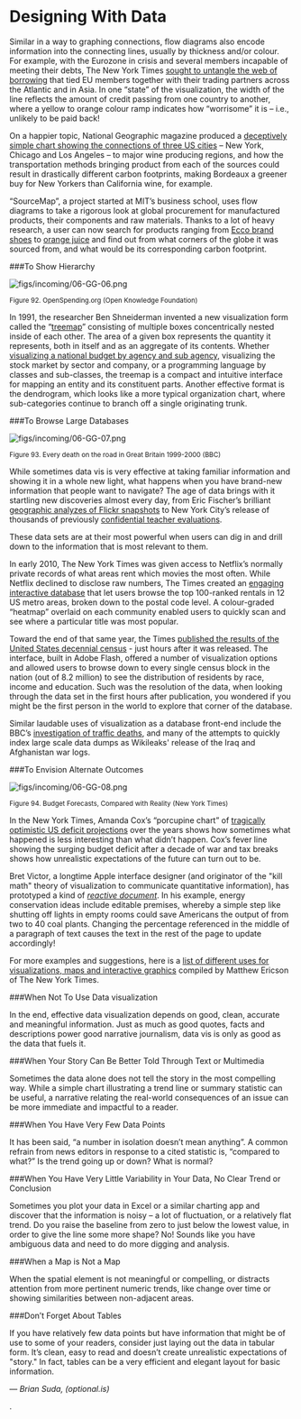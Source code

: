 # Designing With Data

Similar in a way to graphing connections, flow diagrams also encode information into the connecting lines, usually by thickness and/or colour. For example, with the Eurozone in crisis and several members incapable of meeting their debts, The New York Times [sought to untangle the web of borrowing](http://www.nytimes.com/interactive/2011/10/23/sunday-review/an-overview-of-the-euro-crisis.html) that tied EU members together with their trading partners across the Atlantic and in Asia. In one “state” of the visualization, the width of the line reflects the amount of credit passing from one country to another, where a yellow to orange colour ramp indicates how “worrisome” it is – i.e., unlikely to be paid back!

On a happier topic, National Geographic magazine produced a [deceptively simple chart showing the connections of three US cities](http://www.sankey-diagrams.com/carbon-footprint-sankey-of-wine-transport/) – New York, Chicago and Los Angeles – to major wine producing regions, and how the transportation methods bringing product from each of the sources could result in drastically different carbon footprints, making Bordeaux a greener buy for New Yorkers than California wine, for example.

“SourceMap”, a project started at MIT’s business school, uses flow diagrams to take a rigorous look at global procurement for manufactured products, their components and raw materials. Thanks to a lot of heavy research, a user can now search for products ranging from [Ecco brand shoes](http://sourcemap.com/view/1760) to [orange juice](http://sourcemap.com/view/1011) and find out from what corners of the globe it was sourced from, and what would be its corresponding carbon footprint.

###To Show Hierarchy

![figs/incoming/06-GG-06.png
](http://datajournalismhandbook.org/1.0/en/figs/incoming/06-GG-06.png "Figure 92. OpenSpending.org (Open Knowledge Foundation)")

<small>Figure 92. OpenSpending.org (Open Knowledge Foundation)</small>

In 1991, the researcher Ben Shneiderman invented a new visualization form called the “[treemap](http://www.cs.umd.edu/hcil/treemap-history/)” consisting of multiple boxes concentrically nested inside of each other. The area of a given box represents the quantity it represents, both in itself and as an aggregate of its contents. Whether [visualizing a national budget by agency and sub agency](http://openspending.org/), visualizing the stock market by sector and company, or a programming language by classes and sub-classes, the treemap is a compact and intuitive interface for mapping an entity and its constituent parts. Another effective format is the dendrogram, which looks like a more typical organization chart, where sub-categories continue to branch off a single originating trunk.

###To Browse Large Databases

![figs/incoming/06-GG-07.png
](http://datajournalismhandbook.org/1.0/en/figs/incoming/06-GG-07.png "Figure 93. Every death on the road in Great Britain 1999-2000 (BBC)")

<small>Figure 93. Every death on the road in Great Britain 1999-2000 (BBC)</small>

While sometimes data vis is very effective at taking familiar information and showing it in a whole new light, what happens when you have brand-new information that people want to navigate? The age of data brings with it startling new discoveries almost every day, from Eric Fischer’s brilliant [geographic analyzes of Flickr snapshots](http://www.flickr.com/photos/walkingsf/sets/72157624209158632) to New York City’s release of thousands of previously [confidential teacher evaluations](http://projects.wsj.com/nyc-teachers/).

These data sets are at their most powerful when users can dig in and drill down to the information that is most relevant to them.

In early 2010, The New York Times was given access to Netflix’s normally private records of what areas rent which movies the most often. While Netflix declined to disclose raw numbers, The Times created an [engaging interactive database](http://www.nytimes.com/interactive/2010/01/10/nyregion/20100110-netflix-map.html) that let users browse the top 100-ranked rentals in 12 US metro areas, broken down to the postal code level. A colour-graded “heatmap” overlaid on each community enabled users to quickly scan and see where a particular title was most popular.

Toward the end of that same year, the Times [published the results of the United States decennial census](http://projects.nytimes.com/census/2010/explorer) - just hours after it was released. The interface, built in Adobe Flash, offered a number of visualization options and allowed users to browse down to every single census block in the nation (out of 8.2 million) to see the distribution of residents by race, income and education. Such was the resolution of the data, when looking through the data set in the first hours after publication, you wondered if you might be the first person in the world to explore that corner of the database.

Similar laudable uses of visualization as a database front-end include the BBC’s [investigation of traffic deaths](http://www.bbc.co.uk/news/uk-15975720), and many of the attempts to quickly index large scale data dumps as Wikileaks' release of the Iraq and Afghanistan war logs.

###To Envision Alternate Outcomes

![figs/incoming/06-GG-08.png
](http://datajournalismhandbook.org/1.0/en/figs/incoming/06-GG-08.png "Figure 94. Budget Forecasts, Compared with Reality (New York Times)")

<small>Figure 94. Budget Forecasts, Compared with Reality (New York Times)</small>

In the New York Times, Amanda Cox’s “porcupine chart” of [tragically optimistic US deficit projections](http://www.nytimes.com/interactive/2010/02/02/us/politics/20100201-budget-porcupine-graphic.html) over the years shows how sometimes what happened is less interesting than what didn’t happen. Cox’s fever line showing the surging budget deficit after a decade of war and tax breaks shows how unrealistic expectations of the future can turn out to be.

Bret Victor, a longtime Apple interface designer (and originator of the "kill math" theory of visualization to communicate quantitative information), has prototyped a kind of *[reactive document](http://worrydream.com/#!/TenBrighterIdeas)*. In his example, energy conservation ideas include editable premises, whereby a simple step like shutting off lights in empty rooms could save Americans the output of from two to 40 coal plants. Changing the percentage referenced in the middle of a paragraph of text causes the text in the rest of the page to update accordingly!

For more examples and suggestions, here is a [list of different uses for visualizations, maps and interactive graphics](http://www.ericson.net/content/2011/04/international-journalism-festival-links/) compiled by Matthew Ericson of The New York Times.

###When Not To Use Data visualization

In the end, effective data visualization depends on good, clean, accurate and meaningful information. Just as much as good quotes, facts and descriptions power good narrative journalism, data vis is only as good as the data that fuels it.

###When Your Story Can Be Better Told Through Text or Multimedia

Sometimes the data alone does not tell the story in the most compelling way. While a simple chart illustrating a trend line or summary statistic can be useful, a narrative relating the real-world consequences of an issue can be more immediate and impactful to a reader.

###When You Have Very Few Data Points

It has been said, “a number in isolation doesn’t mean anything”. A common refrain from news editors in response to a cited statistic is, “compared to what?” Is the trend going up or down? What is normal?

###When You Have Very Little Variability in Your Data, No Clear Trend or Conclusion

Sometimes you plot your data in Excel or a similar charting app and discover that the information is noisy – a lot of fluctuation, or a relatively flat trend. Do you raise the baseline from zero to just below the lowest value, in order to give the line some more shape? No! Sounds like you have ambiguous data and need to do more digging and analysis.

###When a Map is Not a Map

When the spatial element is not meaningful or compelling, or distracts attention from more pertinent numeric trends, like change over time or showing similarities between non-adjacent areas.

###Don’t Forget About Tables

If you have relatively few data points but have information that might be of use to some of your readers, consider just laying out the data in tabular form. It’s clean, easy to read and doesn’t create unrealistic expectations of "story." In fact, tables can be a very efficient and elegant layout for basic information.

— *Brian Suda, (optional.is)*

.
